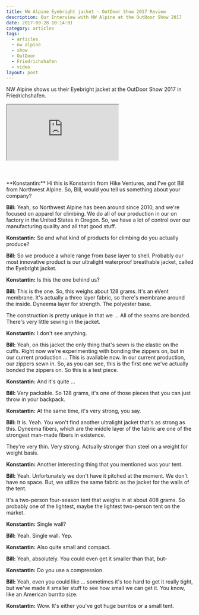 ```yaml
---
title: NW Alpine Eyebright jacket - OutDoor Show 2017 Review
description: Our Interview with NW Alpine at the OutDoor Show 2017
date: 2017-09-28 10:14:01
category: articles
tags:
  - articles
  - nw alpine
  - show
  - OutDoor
  - Friedrichshafen
  - video
layout: post
---
```


NW Alpine shows us their Eyebright jacket at the OutDoor Show 2017 in Friedrichshafen.

<div class="embed-responsive embed-responsive-16by9">
    <iframe class="embed-responsive-item" src="https://www.youtube.com/embed/aS9_xVzeOGE"></iframe>
</div>
<br>
<!--more-->
<br>
<script src="//z-na.amazon-adsystem.com/widgets/onejs?MarketPlace=US&adInstanceId=cc781bfd-577f-4efb-9da6-75cb9fc7d1c2"></script>
<br>
**Konstantin:**	Hi this is Konstantin from Hike Ventures, and I've got Bill from Northwest Alpine.
So, Bill, would you tell us something about your company?

**Bill:**	Yeah, so Northwest Alpine has been around since 2010, and we're focused on apparel for climbing. We do all of our production in our on factory in the United States in Oregon. So, we have a  lot of control over our manufacturing quality and all that good stuff.

**Konstantin:**	So and what kind of products for climbing do you actually produce?

**Bill:**	So we produce a whole range from base layer to shell. Probably our most innovative product is our ultralight waterproof breathable jacket, called the Eyebright jacket.

**Konstantin:**	Is this the one behind us?

**Bill:**	This is the one. So, this weighs about 128 grams. It's an eVent membrane. It's actually a three layer fabric, so there's membrane around the inside. Dyneema layer for strength. The polyester base.

The construction is pretty unique in that we ... All of the seams are bonded. There's very little sewing in the jacket.

**Konstantin:**	I don't see anything.

**Bill:**	Yeah, on this jacket the only thing that's sewn is the elastic on the cuffs.
Right now we're experimenting with bonding the zippers on, but in our current production ... This is available now. In our current production, our zippers sewn in. So, as you can see, this is the first one we've actually bonded the zippers on. So this is a test piece.

**Konstantin:**	And it's quite ...

**Bill:**	Very packable. So 128 grams, it's one of those pieces that you can just throw in your backpack.

**Konstantin:**	At the same time, it's very strong, you say.

**Bill:**	It is. Yeah. You won't find another ultralight jacket that's as strong as this. Dyneema fibers, which are the middle layer of the fabric are one of the strongest man-made fibers in existence.

They're very thin. Very strong. Actually stronger than steel on a weight for weight basis.

**Konstantin:**	Another interesting thing that you mentioned was your tent.

**Bill:**	Yeah. Unfortunately we don't have it pitched at the moment. We don't have no space. But, we utilize the same fabric as the jacket for the walls of the tent.

It's a two-person four-season tent that weighs in at about 408 grams. So probably one of the lightest, maybe the lightest two-person tent on the market.

**Konstantin:**	Single wall?

**Bill:**	Yeah. Single wall. Yep.

**Konstantin:**	Also quite small and compact.

**Bill:**	Yeah, absolutely. You could even get it smaller than that, but-

**Konstantin:**	Do you use a compression.

**Bill:**	Yeah, even you could like ... sometimes it's too hard to get it really tight, but we've made it smaller stuff to see how small we can get it. You know, like an American burrito size.

**Konstantin:**	Wow. It's either you've got huge burritos or a small tent.
